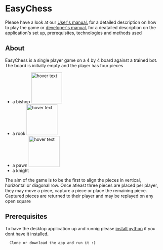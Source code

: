 # EasyChess
Please have a look at our <a href="https://github.com/parimsuka/EasyChess/blob/development/public/documentation/4x4%20Chess%20MockUp.pdf" target="_blank"> User's manual.</a> for a detailed description on how to play the game or <a href="https://github.com/parimsuka/EasyChess/blob/development/public/documentation/DEVELOPER_MANUAL.pdf" target="_blank"> developer's manual.</a> for a deatailed description on the application's set up, prerequisites, technologies and methods used

## About
EasyChess is a single player game on a 4 by 4 board against a trained bot. The board is initially empty and the player has four pieces
- a bishop
  <img src="https://github.com/parimsuka/EasyChess/blob/development/public/images/icons/bishopblue.png" width="100" title="hover text">
- a rook 
  <img src="https://github.com/parimsuka/EasyChess/blob/development/public/images/icons/rookblue.png" width="100" title="hover text">
- a pawn
  <img src="https://github.com/parimsuka/EasyChess/blob/development/public/images/icons/pawnblue.png" width="100" title="hover text">
- a knight

        
The aim of the game is to be the first to align the pieces in vertical, horizontal or diagonal row. Once atleast three pieces are placed per player, they may move a piece, capture a piece or place the remaining piece. Captured pieces are returned to their player and may be replayed on any open square

## Prerequisites
To have the desktop application up and runnig please <a href="https://www.python.org/downloads/" target="_blank">install python</a> if you dont have it installed.

      Clone or download the app and run it :)
        


